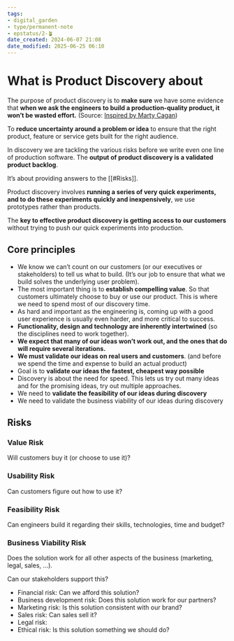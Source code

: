```yaml
---
tags: 
- digital_garden
- type/permanent-note
- epstatus/2-🪴
date_created: 2024-06-07 21:08
date_modified: 2025-06-25 06:10
---
```

# What is Product Discovery about

The purpose of product discovery is to **make sure** we have some evidence that **when we ask the engineers to build a production-quality product, it won’t be wasted effort.** (Source: [Inspired by Marty Cagan](https://blinki.st/135e30d2c55f?blinkspack=inspired-en "https://blinki.st/135e30d2c55f?blinkspack=inspired-en"))

To **reduce uncertainty around a problem or idea** to ensure that the right product, feature or service gets built for the right audience.

In discovery we are tackling the various risks before we write even one line of production software. The **output of product discovery is a validated product backlog**.

It’s about providing answers to the [[#Risks]].

Product discovery involves **running a series of very quick experiments, and to do these experiments quickly and inexpensively**, we use prototypes rather than products.

The **key to effective product discovery is getting access to our customers** without trying to push our quick experiments into production.

## Core principles

- We know we can’t count on our customers (or our executives or stakeholders) to tell us what to build. (It’s our job to ensure that what we build solves the underlying user problem). 
- The most important thing is to **establish compelling value**. So that customers ultimately choose to buy or use our product. This is where we need to spend most of our discovery time. 
- As hard and important as the engineering is, coming up with a good user experience is usually even harder, and more critical to success. 
- **Functionality, design and technology are inherently intertwined** (so the disciplines need to work together). 
- **We expect that many of our ideas won’t work out, and the ones that do will require several iterations.** 
- **We must validate our ideas on real users and customers**. (and before we spend the time and expense to build an actual product) 
- Goal is to **validate our ideas the fastest, cheapest way possible** 
- Discovery is about the need for speed. This lets us try out many ideas and for the promising ideas, try out multiple approaches. 
- We need to **validate the feasibility of our ideas during discovery** 
- We need to validate the business viability of our ideas during discovery 

## Risks

### Value Risk

Will customers buy it (or choose to use it)?

### Usability Risk

Can customers figure out how to use it?

### Feasibility Risk

Can engineers build it regarding their skills, technologies, time and budget?

### Business Viability Risk

Does the solution work for all other aspects of the business (marketing, legal, sales, …). 

Can our stakeholders support this?  

-   Financial risk: Can we afford this solution?
-   Business development risk: Does this solution work for our partners?
-   Marketing risk: Is this solution consistent with our brand?
-   Sales risk: Can sales sell it?
-   Legal risk: 
-   Ethical risk: Is this solution something we should do?